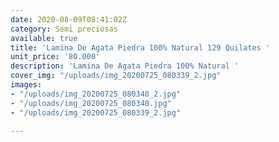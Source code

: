 ```yaml
---
date: 2020-08-09T08:41:02Z
category: Semi preciosas
available: true
title: 'Lamina De Agata Piedra 100% Natural 129 Quilates '
unit_price: '80.000'
description: 'Lamina De Agata Piedra 100% Natural '
cover_img: "/uploads/img_20200725_080339_2.jpg"
images:
- "/uploads/img_20200725_080340_2.jpg"
- "/uploads/img_20200725_080340.jpg"
- "/uploads/img_20200725_080339_2.jpg"

---
```

